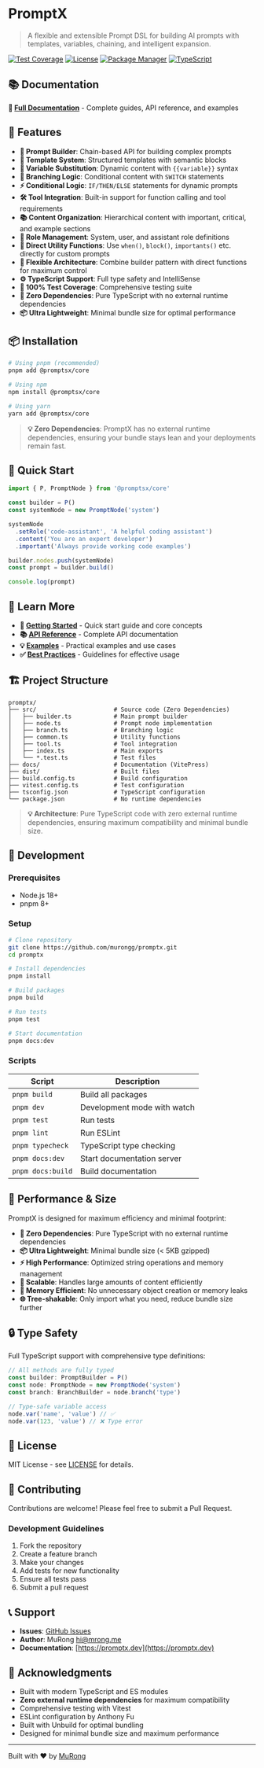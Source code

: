 # PromptX

> A flexible and extensible Prompt DSL for building AI prompts with templates, variables, chaining, and intelligent expansion.

[![Test Coverage](https://img.shields.io/badge/test%20coverage-100%25-brightgreen)](https://github.com/murongg/promptx)
[![License](https://img.shields.io/badge/license-MIT-blue.svg)](LICENSE)
[![Package Manager](https://img.shields.io/badge/package%20manager-pnpm-orange.svg)](https://pnpm.io/)
[![TypeScript](https://img.shields.io/badge/TypeScript-5.0+-blue.svg)](https://www.typescriptlang.org/)

## 📚 Documentation

**📖 [Full Documentation](https://promptsx.vercel.app/)** - Complete guides, API reference, and examples

## 🚀 Features

- **🔧 Prompt Builder**: Chain-based API for building complex prompts
- **📝 Template System**: Structured templates with semantic blocks
- **🔄 Variable Substitution**: Dynamic content with `{{variable}}` syntax
- **🌳 Branching Logic**: Conditional content with `SWITCH` statements
- **⚡ Conditional Logic**: `IF/THEN/ELSE` statements for dynamic prompts
- **🛠️ Tool Integration**: Built-in support for function calling and tool requirements
- **📚 Content Organization**: Hierarchical content with important, critical, and example sections
- **🎯 Role Management**: System, user, and assistant role definitions
- **🔨 Direct Utility Functions**: Use `when()`, `block()`, `importants()` etc. directly for custom prompts
- **🔄 Flexible Architecture**: Combine builder pattern with direct functions for maximum control
- **⚙️ TypeScript Support**: Full type safety and IntelliSense
- **🧪 100% Test Coverage**: Comprehensive testing suite
- **🚀 Zero Dependencies**: Pure TypeScript with no external runtime dependencies
- **📦 Ultra Lightweight**: Minimal bundle size for optimal performance

## 📦 Installation

```bash
# Using pnpm (recommended)
pnpm add @promptsx/core

# Using npm
npm install @promptsx/core

# Using yarn
yarn add @promptsx/core
```

> **💡 Zero Dependencies**: PromptX has no external runtime dependencies, ensuring your bundle stays lean and your deployments remain fast.

## 🎯 Quick Start

```typescript
import { P, PromptNode } from '@promptsx/core'

const builder = P()
const systemNode = new PromptNode('system')

systemNode
  .setRole('code-assistant', 'A helpful coding assistant')
  .content('You are an expert developer')
  .important('Always provide working code examples')

builder.nodes.push(systemNode)
const prompt = builder.build()

console.log(prompt)
```

## 📖 Learn More

- **🚀 [Getting Started](https://promptx.dev/guide/)** - Quick start guide and core concepts
- **📚 [API Reference](https://promptx.dev/guide/api)** - Complete API documentation
- **💡 [Examples](https://promptx.dev/guide/examples)** - Practical examples and use cases
- **✅ [Best Practices](https://promptx.dev/guide/best-practices)** - Guidelines for effective usage

## 🏗️ Project Structure

```
promptx/
├── src/                      # Source code (Zero Dependencies)
│   ├── builder.ts            # Main prompt builder
│   ├── node.ts               # Prompt node implementation
│   ├── branch.ts             # Branching logic
│   ├── common.ts             # Utility functions
│   ├── tool.ts               # Tool integration
│   ├── index.ts              # Main exports
│   └── *.test.ts             # Test files
├── docs/                     # Documentation (VitePress)
├── dist/                     # Built files
├── build.config.ts           # Build configuration
├── vitest.config.ts          # Test configuration
├── tsconfig.json             # TypeScript configuration
└── package.json              # No runtime dependencies
```

> **💡 Architecture**: Pure TypeScript code with zero external runtime dependencies, ensuring maximum compatibility and minimal bundle size.

## 🔧 Development

### Prerequisites

- Node.js 18+
- pnpm 8+

### Setup

```bash
# Clone repository
git clone https://github.com/murongg/promptx.git
cd promptx

# Install dependencies
pnpm install

# Build packages
pnpm build

# Run tests
pnpm test

# Start documentation
pnpm docs:dev
```

### Scripts

| Script | Description |
|--------|-------------|
| `pnpm build` | Build all packages |
| `pnpm dev` | Development mode with watch |
| `pnpm test` | Run tests |
| `pnpm lint` | Run ESLint |
| `pnpm typecheck` | TypeScript type checking |
| `pnpm docs:dev` | Start documentation server |
| `pnpm docs:build` | Build documentation |

## 🚀 Performance & Size

PromptX is designed for maximum efficiency and minimal footprint:

- **🚀 Zero Dependencies**: Pure TypeScript with no external runtime dependencies
- **📦 Ultra Lightweight**: Minimal bundle size (< 5KB gzipped)
- **⚡ High Performance**: Optimized string operations and memory management
- **🔄 Scalable**: Handles large amounts of content efficiently
- **💾 Memory Efficient**: No unnecessary object creation or memory leaks
- **🌐 Tree-shakable**: Only import what you need, reduce bundle size further

## 🔒 Type Safety

Full TypeScript support with comprehensive type definitions:

```typescript
// All methods are fully typed
const builder: PromptBuilder = P()
const node: PromptNode = new PromptNode('system')
const branch: BranchBuilder = node.branch('type')

// Type-safe variable access
node.var('name', 'value') // ✅
node.var(123, 'value') // ❌ Type error
```

## 📄 License

MIT License - see [LICENSE](LICENSE) for details.

## 🤝 Contributing

Contributions are welcome! Please feel free to submit a Pull Request.

### Development Guidelines

1. Fork the repository
2. Create a feature branch
3. Make your changes
4. Add tests for new functionality
5. Ensure all tests pass
6. Submit a pull request

## 📞 Support

- **Issues**: [GitHub Issues](https://github.com/murongg/promptx/issues)
- **Author**: MuRong <hi@mrong.me>
- **Documentation**: [https://promptx.dev](https://promptx.dev)

## 🙏 Acknowledgments

- Built with modern TypeScript and ES modules
- **Zero external runtime dependencies** for maximum compatibility
- Comprehensive testing with Vitest
- ESLint configuration by Anthony Fu
- Built with Unbuild for optimal bundling
- Designed for minimal bundle size and maximum performance

---

Built with ❤️ by [MuRong](https://github.com/murongg)
